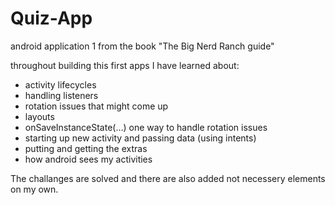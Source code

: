 # Quiz-App
android application 1 from the book "The Big Nerd Ranch guide"

throughout building this first apps I have learned about:

- activity lifecycles
- handling listeners
- rotation issues that might come up
- layouts
- onSaveInstanceState(…) one way to handle rotation issues
- starting up new activity and passing data (using  intents)
- putting and getting the extras
- how android sees my activities

The challanges are solved and there are also added not  necessery elements on my own.
 
